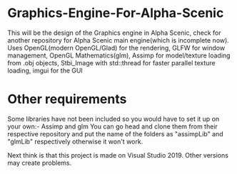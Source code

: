 # Graphics-Engine-For-Alpha-Scenic
This will be the design of the Graphics engine in Alpha Scenic, check for another repository for Alpha Scenic main engine(which is incomplete now).
Uses OpenGL(modern OpenGL/Glad) for the rendering, 
GLFW for window management, OpenGL Mathematics(glm),
Assimp for model/texture loading from .obj objects, 
Stbi_Image with std::thread for faster parallel texture loading, 
imgui for the GUI

# Other requirements
Some libraries have not been included so you would have to set it up on your own:-
Assimp and glm
You can go head and clone them from their respective repository and put the name of the folders as "assimpLib" and "glmLib" respectively otherwise it won't work.

Next think is that this project is made on Visual Studio 2019. Other versions may create problems.
